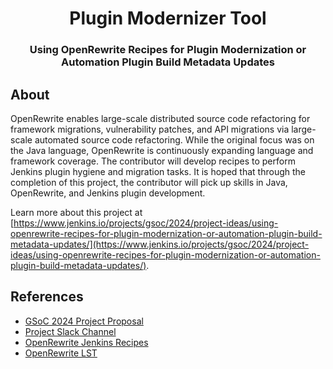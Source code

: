 <div align="center">
<h1>Plugin Modernizer Tool</h1>
<h3>
Using OpenRewrite Recipes for Plugin Modernization or Automation Plugin Build Metadata Updates
</h3>
</div>

## About

OpenRewrite enables large-scale distributed source code refactoring for framework migrations, vulnerability patches, and API migrations via large-scale automated source code refactoring. While the original focus was on the Java language, OpenRewrite is continuously expanding language and framework coverage. The contributor will develop recipes to perform Jenkins plugin hygiene and migration tasks. It is hoped that through the completion of this project, the contributor will pick up skills in Java, OpenRewrite, and Jenkins plugin development.

Learn more about this project at [https://www.jenkins.io/projects/gsoc/2024/project-ideas/using-openrewrite-recipes-for-plugin-modernization-or-automation-plugin-build-metadata-updates/](https://www.jenkins.io/projects/gsoc/2024/project-ideas/using-openrewrite-recipes-for-plugin-modernization-or-automation-plugin-build-metadata-updates/).

## References

- [GSoC 2024 Project Proposal](https://docs.google.com/document/d/1e1QkprPN6fLpFXk_QqBUQlJhZrAl9RvXbOXOiJ-gAuY/edit?usp=sharing)
- [Project Slack Channel](https://cdeliveryfdn.slack.com/archives/C071YTZ807)
- [OpenRewrite Jenkins Recipes](https://docs.openrewrite.org/recipes/jenkins/)
- [OpenRewrite LST](https://docs.openrewrite.org/concepts-explanations/lossless-semantic-trees)
